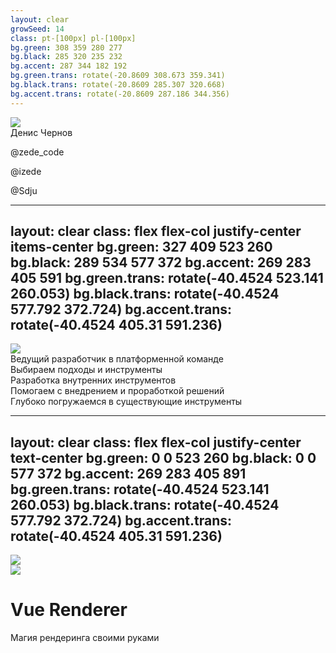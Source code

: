 ```yaml
---
layout: clear
growSeed: 14
class: pt-[100px] pl-[100px]
bg.green: 308 359 280 277
bg.black: 285 320 235 232
bg.accent: 287 344 182 192
bg.green.trans: rotate(-20.8609 308.673 359.341)
bg.black.trans: rotate(-20.8609 285.307 320.668)
bg.accent.trans: rotate(-20.8609 287.186 344.356)
---
```


<div class="mb-[50px] flex flex-row">
  <div class="w-[80px] h-[80px] bg-amber rd-full of-hidden">
    <img class="w-full h-full object-cover" src="/img/photo.png" />
  </div>
  <div class="w-[80px] h-[80px] rd-full ml-[15px]">
    <zede-icon class="w-full h-full" />
  </div>
</div>
<div class="text-4xl mb-[50px]">Денис Чернов</div>
<p><file-icons-telegram /> @zede_code</p>
<p><ion-logo-twitch /> @izede</p>
<p><ion-logo-github /> @Sdju</p>

<QrCodeIntro class="w-[200px] h-[200px] absolute top-[200px] right-[80px]" />

<style> p { @apply text-[1.25rem]; } </style>

<!--
- Всем еще раз привет
- Я Чернов Денис
- Увлечен разработкой 13 лет
- Из них влюблен в JS уже 10 лет точно
- Я за это время успел переброюовать много очень много языков, технологий. Кроме основной работы занимался менторингом, консультациями, веду блог, QR-код которого вы видите на экране и являюсь одним из администраторов русскоговорящего сообщества Vue в телеграме
- Ну и соответственно вторая моя любовь - Vue.js и ею я делюсь со всеми насколько могу
-->

---
layout: clear
class: flex flex-col justify-center items-center
bg.green: 327 409 523 260
bg.black: 289 534 577 372
bg.accent: 269 283 405 591
bg.green.trans: rotate(-40.4524 523.141 260.053)
bg.black.trans: rotate(-40.4524 577.792 372.724)
bg.accent.trans: rotate(-40.4524 405.31 591.236)
---

<style>
.item {
  @apply text-sm bg-black p-[12px] rd-[8px] flex flex-row items-center gap-[8px]
}
.item-icon {
  @apply w-[27px] h-[27px] rd-[4px] flex items-center justify-center;
  background-color: #D9D9D920;
}
</style>

<img src="/img/smlab.png" class="w-[240px]" />

<div class="-mt-2 text-xl">Ведущий разработчик в платформенной команде</div>

<div class="grid grid-cols-[1fr_1fr] grid-rows-[1fr_1fr] gap-[14px]" mt-12>
  <div v-click="1" class="item">
    <div class="item-icon">
      <material-symbols-light-checklist-rtl-rounded />
    </div>
    <div>
      Выбираем подходы и инструменты
    </div>
  </div>
  <div v-click="2" class="item">
    <div class="item-icon">
      <material-symbols-tools-wrench />
    </div>
    <div>
      Разработка внутренних инструментов
    </div>
  </div>
  <div v-click="3" class="item">
    <div class="item-icon">
      <fa6-solid-gears />
    </div>
    <div>
      Помогаем с внедрением и проработкой решений
    </div>
  </div>
  <div v-click="4" class="item">
    <div class="item-icon">
      <icon-park-solid-bubble-chart />
    </div>
    <div>
      Глубоко погружаемся в существующие инструменты
    </div>
  </div>
</div>

<!--
<div class="flex flex-col gap-4">
  <img src="/img/smlogo.png" class="w-[140px]" v-click />
  <img src="/img/demix.png" class="w-[140px]" v-click />
  <img src="/img/funday.png" class="w-[140px]" v-click />
</div>
-->

<!--
Работаю я в платформенной команде в платформенной команде SM Lab он же Спортмастер
- И спормастер это не только данный бренд, но и множество дочерних таких
  - funday
  - O'Stin
  - Demix
  - и другие и внутренних продуктов

В рамках команды мы определяемся с технологическим стеком

Разрабатываем решения для пользования другими продуктовыми командами

Помогаем с внедрением этих технологий другими командами 

И для всего этого при работе часто приходится изучать технологии вглубину. А почти весь фронтенд в рамках компании на Vue, поэтому ему уделяем особое внимание. И вот сегодняшняя тема это серое пятно в документации Vue.
-->

---
layout: clear
class: flex flex-col justify-center text-center
bg.green: 0 0 523 260
bg.black: 0 0 577 372
bg.accent: 269 283 405 891
bg.green.trans: rotate(-40.4524 523.141 260.053)
bg.black.trans: rotate(-40.4524 577.792 372.724)
bg.accent.trans: rotate(-40.4524 405.31 591.236)
---

<div absolute top-0 left-0 w-full h-full flex class="z-0">

<img class="center w-[400px]" src="/img/vue.svg" />
<div class="absolute top-0 left-0 w-full h-full backdrop-blur-[30px]" />
<img class="center w-[400px]" src="/img/vue.svg" />

</div>

<div z-1 class="bg-[#00000030]">

# Vue Renderer

Магия рендеринга своими руками

</div>

<!--
Vue Renderer - магия рендеринг своими руками

Проблема этой темы хаключается в отсутствии нормальной документации по ней и нехватка контента.

Те есть какие-то статьи? Да их тоже особо найти не удалось. Буквально 1-2 и то на английском и наполовину проработанным содержанием

Поэтому пришлось вооружиться с лупой и косплеить Дашу Путешественницу. В поисках информации по исходникам. Но вот я тут и готов поделиться с вами этими ~тайными знаниями~
-->
